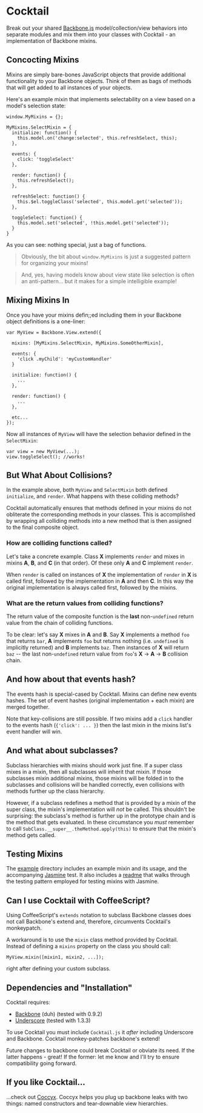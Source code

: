 # Cocktail

Break out your shared [Backbone.js](http://backbonejs.org) model/collection/view behaviors into separate modules and mix them into your classes with Cocktail - an implementation of Backbone mixins.

## Concocting Mixins

Mixins are simply bare-bones JavaScript objects that provide additional functionality to your Backbone objects.  Think of them as bags of methods that will get added to all instances of your objects.

Here's an example mixin that implements selectability on a view based on a model's selection state:

    window.MyMixins = {};
    
    MyMixins.SelectMixin = {
      initialize: function() {
        this.model.on('change:selected', this.refreshSelect, this);
      },

      events: {
        click: 'toggleSelect'
      },

      render: function() {
        this.refreshSelect();
      },

      refreshSelect: function() {
        this.$el.toggleClass('selected', this.model.get('selected'));
      },

      toggleSelect: function() {
        this.model.set('selected', !this.model.get('selected'));
      }
    }

As you can see: nothing special, just a bag of functions.

> Obviously, the bit about `window.MyMixins` is just a suggested pattern for organizing your mixins!

> And, yes, having models know about view state like selection is often an anti-pattern... but it makes for a simple intelligible example!

## Mixing Mixins In

Once you have your mixins defin;;ed including them in your Backbone object definitions is a one-liner:

    var MyView = Backbone.View.extend({

      mixins: [MyMixins.SelectMixin, MyMixins.SomeOtherMixin],

      events: {
        'click .myChild': 'myCustomHandler'
      }

      initialize: function() {
        ...
      },

      render: function() {
        ...
      },

      etc...
    });

Now all instances of `MyView` will have the selection behavior defined in the `SelectMixin`:

    var view = new MyView(...);
    view.toggleSelect(); //works!


## But What About Collisions?

In the example above, both `MyView` and `SelectMixin` both defined `initialize`, and `render`.  What happens with these colliding methods?

Cocktail automatically ensures that methods defined in your mixins do not obliterate the corresponding methods in your classes.  This is accomplished by wrapping all colliding methods into a new method that is then assigned to the final composite object.

### How are colliding functions called?

Let's take a concrete example.  Class **X** implements `render` and mixes in mixins **A**, **B**, and **C** (in that order).  Of these only **A** and **C** implement `render`.

When `render` is called on instances of **X** the implementation of `render` in **X** is called first, followed by the implementation in **A** and then **C**.  In this way the original implementation is always called first, followed by the mixins.

### What are the return values from colliding functions?

The return value of the composite function is the **last** non-`undefined` return value from the chain of colliding functions.

To be clear: let's say **X** mixes in **A** and **B**.  Say **X** implements a method `foo` that returns `bar`, **A** implements `foo` but returns nothing (i.e. `undefined` is implicitly returned) and **B** implements `baz`.  Then instances of **X** will return `baz` -- the last non-`undefined` return value from `foo`'s **X** &rarr; **A** &rarr; **B** collision chain.

## And how about that events hash?

The events hash is special-cased by Cocktail.  Mixins can define new events hashes. The set of event hashes (original implementation + each mixin) are merged together.

Note that key-collisions are still possible.  If two mixins add a `click` handler to the events hash (`{'click': ... }`) then the last mixin in the mixins list's event handler will win.

## And what about subclasses?

Subclass hierarchies with mixins should work just fine.  If a super class mixes in a mixin, then all subclasses will inherit that mixin.  If those subclasses mixin additional mixins, those mixins will be folded in to the subclasses and collisions will be handled correctly, even collisions with methods further up the class hierarchy.

However, if a subclass redefines a method that is provided by a mixin of the super class, the mixin's implementation will *not* be called.  This shouldn't be surprising: the subclass's method is further up in the prototype chain and is the method that gets evaluated.  In these circumstance you *must* remember to call `SubClass.__super__.theMethod.apply(this)` to ensure that the mixin's method gets called.

## Testing Mixins

The [example](https://github.com/onsi/cocktail/tree/master/example) directory includes an example mixin and its usage, and the accompanying [Jasmine](http://www.github.com/pivotal/jasmine) test.  It also includes a [readme](https://github.com/onsi/cocktail/tree/master/example) that walks through the testing pattern employed for testing mixins with Jasmine.

## Can I use Cocktail with CoffeeScript?

Using CoffeeScript's `extends` notation to subclass Backbone classes does not call Backbone's extend and, therefore, circumvents Cocktail's monkeypatch.

A workaround is to use the `mixin` class method provided by Cocktail.  Instead of defining a `mixins` property on the class you should call:

    MyView.mixin([mixin1, mixin2, ...]);

right after defining your custom subclass.

## Dependencies and "Installation"

Cocktail requires:

  - [Backbone](http://backbonejs.org) (duh) (tested with 0.9.2)
  - [Underscore](http://underscorejs.org) (tested with 1.3.3)

To use Cocktail you must include `Cocktail.js` it *after* including Underscore and Backbone.  Cocktail monkey-patches backbone's extend!

Future changes to backbone could break Cocktail or obviate its need.  If the latter happens - great!  If the former: let me know and I'll try to ensure compatibility going forward.

## If you like Cocktail...
...check out [Coccyx](http://github.com/onsi/coccyx).  Coccyx helps you plug up backbone leaks with two things: named constructors and tear-downable view hierarchies.